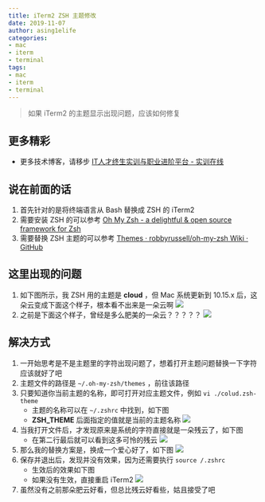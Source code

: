 ```yaml
---
title: iTerm2 ZSH 主题修改
date: 2019-11-07
author: asing1elife
categories:
- mac
- iterm
- terminal
tags:
- mac
- iterm
- terminal
---
```

> 如果 iTerm2 的主题显示出现问题，应该如何修复  

## 更多精彩
*  更多技术博客，请移步 [IT人才终生实训与职业进阶平台 - 实训在线](https://shixun.online)

## 说在前面的话
1. 首先针对的是将终端语言从 Bash 替换成 ZSH 的 iTerm2
2. 需要安装 ZSH 的可以参考 [Oh My Zsh - a delightful & open source framework for Zsh](https://ohmyz.sh)
3. 需要替换 ZSH 主题的可以参考 [Themes · robbyrussell/oh-my-zsh Wiki · GitHub](https://github.com/robbyrussell/oh-my-zsh/wiki/Themes)

## 这里出现的问题
1. 如下图所示，我 ZSH 用的主题是 **cloud** ，但 Mac 系统更新到 10.15.x 后，这朵云变成下面这个样子，根本看不出来是一朵云啊
![](http://asing1elife.com/sources/images/ED167D9E-95DA-4C55-80F8-29F50C8322FC.png)
2. 之前是下面这个样子，曾经是多么肥美的一朵云？？？？？
![](http://asing1elife.com/sources/images/FBA60C8D-FCE8-4F54-90E3-EDCECD6A6738.png)

## 解决方式
1. 一开始思考是不是主题里的字符出现问题了，想着打开主题问题替换一下字符应该就好了吧
2. 主题文件的路径是 `~/.oh-my-zsh/themes` ，前往该路径
3. 只要知道你当前主题的名称，即可打开对应主题文件，例如 `vi ./colud.zsh-theme`
	* 主题的名称可以在 `~/.zshrc` 中找到，如下图
	* **ZSH_THEME** 后面指定的值就是当前的主题名称
![](http://asing1elife.com/sources/images/FB0B4F0B-0D0B-4EED-8E07-2B75C00A235A.png)
4. 当我打开文件后，才发现原来是系统的字符直接就是一朵残云了，如下图
	* 在第二行最后就可以看到这多可怜的残云
![](http://asing1elife.com/sources/images/005E8B93-9E99-4515-BF64-62B5E8612CBC.png)
5. 那么我的替换方案是，换成一个爱心好了，如下图
![](http://asing1elife.com/sources/images/AEC2F949-7708-4024-ACA3-6FD3EC2CC942.png)
6. 保存并退出后，发现并没有效果，因为还需要执行 `source /.zshrc`
	* 生效后的效果如下图
	* 如果没有生效，直接重启 iTerm2
![](http://asing1elife.com/sources/images/782EF8AB-23AC-4784-AF44-D637E3A10D94.png)
7. 虽然没有之前那朵肥云好看，但总比残云好看些，姑且接受了吧
